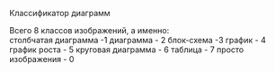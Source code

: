Классификатор диаграмм

Всего 8 классов изображений, а именно:  
столбчатая диаграмма -1 
диаграмма - 2 
блок-схема -3 
график - 4 
график роста - 5 
круговая диаграмма - 6 
таблица - 7 
просто изображения - 0
